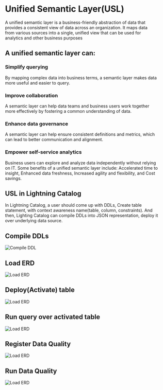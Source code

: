 # Unified Semantic Layer(USL)
A unified semantic layer is a business-friendly abstraction of data that provides a consistent view of data across an organization. 
It maps data from various sources into a single, unified view that can be used for analytics and other business purposes

## A unified semantic layer can:
### Simplify querying
By mapping complex data into business terms, a semantic layer makes data more useful and easier to query.

### Improve collaboration
A semantic layer can help data teams and business users work together more effectively by fostering a common understanding of data.

### Enhance data governance
A semantic layer can help ensure consistent definitions and metrics, which can lead to better communication and alignment.

### Empower self-service analytics
Business users can explore and analyze data independently without relying on IT.
Some benefits of a unified semantic layer include: Accelerated time to insight, Enhanced data freshness, Increased agility and flexibility, and Cost savings.

## USL in Lightning Catalog 
In Lightning Catalog, a user should come up with DDLs, Create table statement, with context awareness name(table, column, constraints).
And then, Lighting Catalog can compile DDLs into JSON representation, deploy it over underlying data source.

## Compile DDLs
![Compile DDL](https://github.com/zetaris/lightning-catalog/blob/master/doc/images/compile-ddl.png)

## Load ERD
![Load ERD](https://github.com/zetaris/lightning-catalog/blob/master/doc/images/usl-main.png)

## Deploy(Activate) table
![Load ERD](https://github.com/zetaris/lightning-catalog/blob/master/doc/images/activate-table.png)

## Run query over activated table
![Load ERD](https://github.com/zetaris/lightning-catalog/blob/master/doc/images/preview-table.png)

## Register Data Quality
![Load ERD](https://github.com/zetaris/lightning-catalog/blob/master/doc/images/register-dq.png)

## Run Data Quality
![Load ERD](https://github.com/zetaris/lightning-catalog/blob/master/doc/images/run-dq.png)

